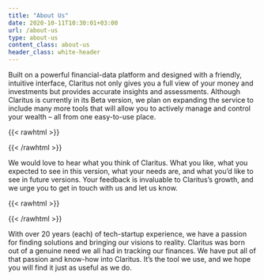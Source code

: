 ```yaml
---
title: "About Us"
date: 2020-10-11T10:30:01+03:00
url: /about-us
type: about-us
content_class: about-us
header_class: white-header
---
```

Built on a powerful financial-data platform and designed with a friendly, intuitive interface, Claritus not only gives you a full view of your money and investments but provides accurate insights and assessments. Although Claritus is currently in its Beta version, we plan on expanding the service to include many more tools that will allow you to actively manage and control your wealth – all from one easy-to-use place.

{{< rawhtml >}}<div class="divider"></div>{{< /rawhtml >}}

We would love to hear what you think of Claritus. What you like, what you expected to see in this version, what your needs are, and what you’d like to see in future versions. Your feedback is invaluable to Claritus’s growth, and we urge you to get in touch with us and let us know.

{{< rawhtml >}}<div class="divider"></div>{{< /rawhtml >}}

With over 20 years (each) of tech-startup experience, we have a passion for finding solutions and bringing our visions to reality. Claritus was born out of a genuine need we all had in tracking our finances. We have put all of that passion and know-how into Claritus. It’s the tool we use, and we hope you will find it just as useful as we do.